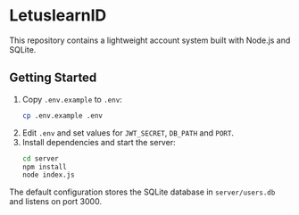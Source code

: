 # LetuslearnID

This repository contains a lightweight account system built with Node.js and SQLite.

## Getting Started

1. Copy `.env.example` to `.env`:
   ```bash
   cp .env.example .env
   ```
2. Edit `.env` and set values for `JWT_SECRET`, `DB_PATH` and `PORT`.
3. Install dependencies and start the server:
   ```bash
   cd server
   npm install
   node index.js
   ```

The default configuration stores the SQLite database in `server/users.db` and listens on port 3000.

